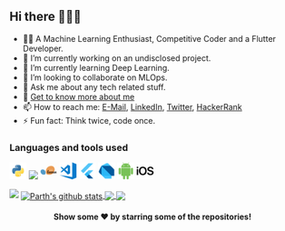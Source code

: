 ## Hi there 🙋🏻‍♂️

- 👨‍💻  A Machine Learning Enthusiast, Competitive Coder and a Flutter Developer.
- 🔭 I’m currently working on an undisclosed project.
- 🌱 I’m currently learning Deep Learning.
- 👯 I’m looking to collaborate on MLOps.
- 💬 Ask me about any tech related stuff.
- 📄 [Get to know more about me](https://m-prth.github.io/)
- 📫 How to reach me: [E-Mail](mailto:imparthmistry@gmail.com), [LinkedIn](https://www.linkedin.com/in/m-prth/), [Twitter](https://twitter.com/m_prth), [HackerRank](https://www.hackerrank.com/imparthmistry)
- ⚡ Fun fact: Think twice, code once.

### Languages and tools used  

<code><img height="30" src="https://raw.githubusercontent.com/github/explore/80688e429a7d4ef2fca1e82350fe8e3517d3494d/topics/python/python.png"></code>
<code><img height="30" src="https://avatars0.githubusercontent.com/u/15658638?s=200&v=4"></code>
<code><img height="30" src="https://raw.githubusercontent.com/github/explore/80688e429a7d4ef2fca1e82350fe8e3517d3494d/topics/scikit-learn/scikit-learn.png"></code> 
<code><img height="30" src="https://raw.githubusercontent.com/github/explore/80688e429a7d4ef2fca1e82350fe8e3517d3494d/topics/visual-studio-code/visual-studio-code.png"></code> 
<code><img height="30" src="https://raw.githubusercontent.com/github/explore/80688e429a7d4ef2fca1e82350fe8e3517d3494d/topics/flutter/flutter.png"></code>
<code><img height="30" src="https://raw.githubusercontent.com/github/explore/80688e429a7d4ef2fca1e82350fe8e3517d3494d/topics/dart/dart.png"></code>
<code><img height="30" src="https://raw.githubusercontent.com/github/explore/80688e429a7d4ef2fca1e82350fe8e3517d3494d/topics/android/android.png"></code>
<code><img height="30" src="https://raw.githubusercontent.com/github/explore/80688e429a7d4ef2fca1e82350fe8e3517d3494d/topics/ios/ios.png"></code>

<img src = "https://github-readme-stats.vercel.app/api?username=m-prth&&show_icons=true&title_color=ffffff&icon_color=bb2acf&text_color=daf7dc&bg_color=151515">
<a href="https://github.com/m-prth">
 <img align="center" src="https://github-readme-stats.vercel.app/api?username=m-prth&show_icons=true&theme=radical&line_height=27" alt="Parth's github stats"/>
</a>
<a href="https://github.com/m-prth">
  <img align="center" src="https://github-readme-stats.vercel.app/api/top-langs/?username=m-prth&theme=dark" />
</a>
<a href="https://github.com/m-prth/Salary-Estimator">
  <img align="center" src="https://github-readme-stats.vercel.app/api/pin/?username=m-prth&repo=Salary-Estimator&theme=dark" /> </a>  
  <div align="center">

#### Show some ❤️ by starring some of the repositories!

</div>
